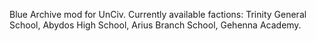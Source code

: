 Blue Archive mod for UnCiv. Currently available factions: Trinity General School, Abydos High School, Arius Branch School, Gehenna Academy.
